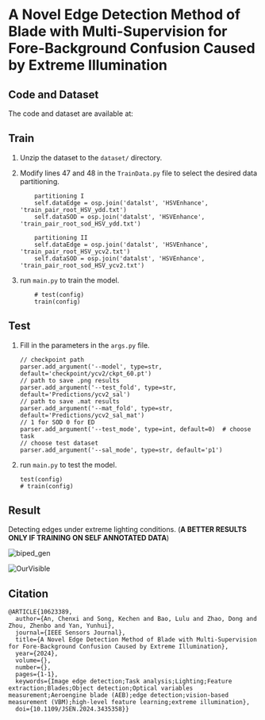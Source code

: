 # A Novel Edge Detection Method of Blade with Multi-Supervision for Fore-Background Confusion Caused by Extreme Illumination

## Code and Dataset
The code and dataset are available at:

## Train
1. Unzip the dataset to the `dataset/` directory.
2. Modify lines 47 and 48 in the `TrainData.py` file to select the desired data partitioning.
    ```
        partitioning I
        self.dataEdge = osp.join('datalst', 'HSVEnhance', 'train_pair_root_HSV_ydd.txt')
        self.dataSOD = osp.join('datalst', 'HSVEnhance', 'train_pair_root_sod_HSV_ydd.txt')
   
        partitioning II
        self.dataEdge = osp.join('datalst', 'HSVEnhance', 'train_pair_root_HSV_ycv2.txt')
        self.dataSOD = osp.join('datalst', 'HSVEnhance', 'train_pair_root_sod_HSV_ycv2.txt')
    
    ```
   
3. run `main.py` to train the model.
    ```
        # test(config)
        train(config)
    ```

## Test
1. Fill in the parameters in the `args.py` file.
    ```
    // checkpoint path
    parser.add_argument('--model', type=str, default='checkpoint/ycv2/ckpt_60.pt')
    // path to save .png results
    parser.add_argument('--test_fold', type=str, default='Predictions/ycv2_sal')
    // path to save .mat results
    parser.add_argument('--mat_fold', type=str, default='Predictions/ycv2_sal_mat')
    // 1 for SOD 0 for ED
    parser.add_argument('--test_mode', type=int, default=0)  # choose task
    // choose test dataset
    parser.add_argument('--sal_mode', type=str, default='p1')
    
    ```
2. run `main.py` to test the model.
    ```
	test(config)
	# train(config)
    ```


## Result
Detecting edges under extreme lighting conditions. (**A BETTER RESULTS ONLY IF  TRAINING ON SELF ANNOTATED DATA**)

![biped_gen](https://github.com/user-attachments/assets/2b29183c-1280-4b1f-a15e-7764e79232b0)


![OurVisible](https://github.com/user-attachments/assets/5f0beb63-4e41-4d0a-9d5a-2867dade8c9b)

## Citation
```
@ARTICLE{10623389,
  author={An, Chenxi and Song, Kechen and Bao, Lulu and Zhao, Dong and Zhou, Zhenbo and Yan, Yunhui},
  journal={IEEE Sensors Journal}, 
  title={A Novel Edge Detection Method of Blade with Multi-Supervision for Fore-Background Confusion Caused by Extreme Illumination}, 
  year={2024},
  volume={},
  number={},
  pages={1-1},
  keywords={Image edge detection;Task analysis;Lighting;Feature extraction;Blades;Object detection;Optical variables measurement;Aeroengine blade (AEB);edge detection;vision-based measurement (VBM);high-level feature learning;extreme illumination},
  doi={10.1109/JSEN.2024.3435358}}
  
```
